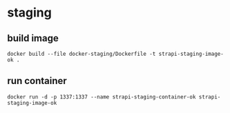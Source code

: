 # staging
## build image
```
docker build --file docker-staging/Dockerfile -t strapi-staging-image-ok .
```

## run container
```
docker run -d -p 1337:1337 --name strapi-staging-container-ok strapi-staging-image-ok
```